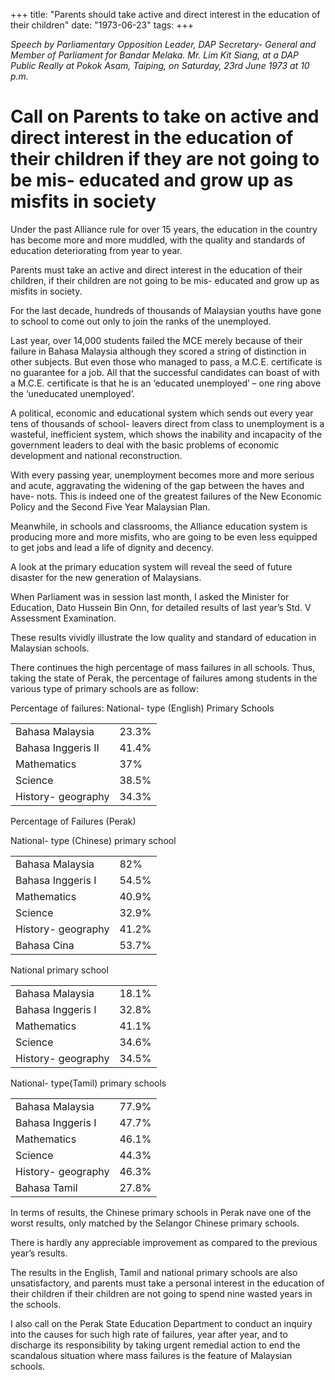 +++ 
title: "Parents should take active and direct interest in the education of their children"
date: "1973-06-23"
tags:
+++

_Speech by Parliamentary Opposition Leader, DAP Secretary- General and Member of Parliament for Bandar Melaka. Mr. Lim Kit Siang, at a DAP Public Really at Pokok Asam, Taiping, on Saturday, 23rd June 1973 at 10 p.m._

# Call on Parents to take on active and direct interest in the education of their children if they are not going to be mis- educated and grow up as misfits in society

Under the past Alliance rule for over 15 years, the education in the country has become more and more muddled, with the quality and standards of education deteriorating from year to year.

Parents must take an active and direct interest in the education of their children, if their children are not going to be mis- educated and grow up as misfits in society.

For the last decade, hundreds of thousands of Malaysian youths have gone to school to come out only to join the ranks of the unemployed.</u>

Last year, over 14,000 students failed the MCE merely because of their failure in Bahasa Malaysia although they scored a string of distinction in other subjects. But even those who managed to pass, a M.C.E. certificate is no guarantee for a job. All that the successful candidates can boast of with a M.C.E. certificate is that he is an ‘educated unemployed’ – one ring above the ‘uneducated unemployed’.

A political, economic and educational system which sends out every year tens of thousands of school- leavers direct from class to unemployment is a wasteful, inefficient system, which shows the inability and incapacity of the government leaders to deal with the basic problems of economic development and national reconstruction.

With every passing year, unemployment becomes more and more serious and acute, aggravating the widening of the gap between the haves and have- nots. This is indeed one of the greatest failures of the New Economic Policy and the Second Five Year Malaysian Plan.

Meanwhile, in schools and classrooms, the Alliance education system is producing more and more misfits, who are going to be even less equipped to get jobs and lead a life of dignity and decency.

A look at the primary education system will reveal the seed of future disaster for the new generation of Malaysians.

When Parliament was in session last month, I asked the Minister for Education, Dato Hussein Bin Onn, for detailed results of last year’s Std. V Assessment Examination.

These results vividly illustrate the low quality and standard of education in Malaysian schools.

There continues the high percentage of mass failures in all schools. Thus, taking the state of Perak, the percentage of failures among students in the various type of primary schools are as follow:

Percentage of failures: National- type (English) Primary Schools

<table>
<tr><td>Bahasa Malaysia</td><td>23.3%</td></tr>
<tr><td>Bahasa Inggeris II</td><td>41.4%</td></tr>
<tr><td>Mathematics</td><td>37%</td></tr>
<tr><td>Science</td><td>38.5%</td></tr>
<tr><td>History- geography</td><td>34.3%</td></tr>
</table>

Percentage of Failures (Perak)

National- type (Chinese) primary school

<table>
<tr><td>Bahasa Malaysia</td> <td>82%</td></tr>
<tr><td>Bahasa Inggeris I</td> <td>54.5%</td></tr>
<tr><td>Mathematics</td> <td>40.9%</td></tr>
<tr><td>Science</td> <td>32.9%</td></tr>
<tr><td>History- geography</td> <td>41.2%</td></tr>
<tr><td>Bahasa Cina</td> <td>53.7%</td></tr>
</table>

National primary school 

<table>
<tr><td>Bahasa Malaysia</td> <td>18.1%</td></tr>
<tr><td>Bahasa Inggeris I</td> <td>32.8%</td></tr>
<tr><td>Mathematics</td> <td>41.1%</td></tr>
<tr><td>Science</td> <td>34.6%</td></tr>
<tr><td>History- geography</td> <td>34.5%</td></tr>
</table>

National- type(Tamil) primary schools

<table>
<tr><td>Bahasa Malaysia	</td> <td>77.9%</td></tr>
<tr><td>Bahasa Inggeris I</td> <td>47.7%</td></tr>
<tr><td>Mathematics</td> <td>46.1%</td></tr>
<tr><td>Science	</td> <td>44.3%</td></tr>
<tr><td>History- geography</td> <td>46.3%</td></tr>
<tr><td>Bahasa Tamil</td> <td>27.8%</td></tr>
</table>

In terms of results, the Chinese primary schools in Perak nave one of the worst results, only matched by the Selangor Chinese primary schools.

There is hardly any appreciable improvement as compared to the previous year’s results.

The results in the English, Tamil and national primary schools are also unsatisfactory, and parents must take a personal interest in the education of their children if their children are not going to spend nine wasted years in the schools.

I also call on the Perak State Education Department to conduct an inquiry into the causes for such high rate of failures, year after year, and to discharge its responsibility by taking urgent remedial action to end the scandalous situation where mass failures is the feature of Malaysian schools.
 
